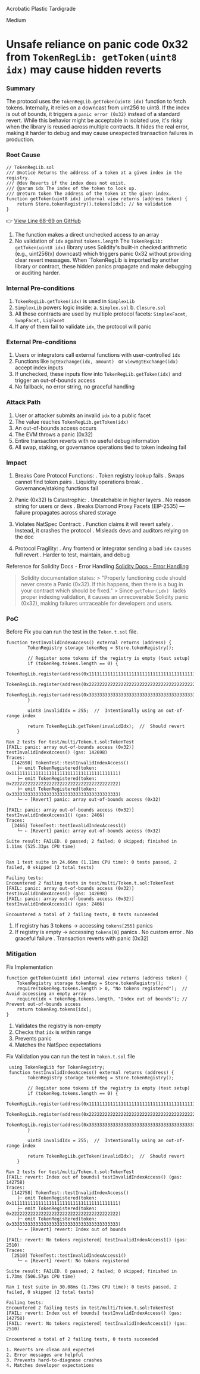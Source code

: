Acrobatic Plastic Tardigrade

Medium

# Unsafe reliance on panic code 0x32 from `TokenRegLib: getToken(uint8 idx)` may cause hidden reverts

### Summary

The protocol uses the `TokenRegLib.getToken(uint8 idx)` function to fetch tokens. Internally, it relies on a downcast from uint256 to uint8. If the index is out of bounds, it triggers a `panic error (0x32)` instead of a standard revert. While this behavior might be acceptable in isolated use, it's risky when the library is reused across multiple contracts. It hides the real error, making it harder to debug and may cause unexpected transaction failures in production.

### Root Cause

```solidity
// TokenRegLib.sol
/// @notice Returns the address of a token at a given index in the registry.
/// @dev Reverts if the index does not exist.
/// @param idx The index of the token to look up.
/// @return token The address of the token at the given index.
function getToken(uint8 idx) internal view returns (address token) {
    return Store.tokenRegistry().tokens[idx]; // No validation
}
```
👉 [View Line 68-69 on GitHub](https://github.com/sherlock-audit/2025-04-burve/blob/main/Burve/src/multi/Token.sol#L68)

1. The function makes a direct unchecked access to an array
2. No validation of `idx` against `tokens.length`
The `TokenRegLib: getToken(uint8 idx)` library uses Solidity's built-in checked arithmetic (e.g., uint256(x) downcast) which triggers panic 0x32 without providing clear revert messages.
When `TokenRegLib is imported by another library or contract, these hidden panics propagate and make debugging or auditing harder.




### Internal Pre-conditions

1. `TokenRegLib.getToken(idx)` is used in `SimplexLib`
2. `SimplexLib` powers logic inside:
   a. `Simplex.sol`
    b. `Closure.sol`
3. All these contracts are used by multiple protocol facets:
      `SimplexFacet`, `SwapFacet,` `LiqFacet`
4. If any of them fail to validate `idx`, the protocol will panic

### External Pre-conditions

1. Users or integrators call external functions with user-controlled `idx`
2. Functions like `bgtExchange(idx, amount) ` or `viewBgtExchange(idx)` accept index inputs
3. If unchecked, these inputs flow into `TokenRegLib.getToken(idx)` and trigger an out-of-bounds access
4. No fallback, no error string, no graceful handling



### Attack Path

1. User or attacker submits an invalid `idx` to a public facet
2. The value reaches `TokenRegLib.getToken(idx)`
3. An out-of-bounds access occurs
4. The EVM throws a panic (0x32)
5. Entire transaction reverts with no useful debug information
6. All swap, staking, or governance operations tied to token indexing fail

### Impact

1. Breaks Core Protocol Functions:
      . Token registry lookup fails
      . Swaps cannot find token pairs
      . Liquidity operations break
      . Governance/staking functions fail
 
 2. Panic (0x32) Is Catastrophic:
       . Uncatchable in higher layers
       . No reason string for users or devs
       . Breaks Diamond Proxy Facets (EIP-2535) — failure propagates across shared storage

3. Violates NatSpec Contract:
       . Function claims it will revert safely
       . Instead, it crashes the protocol
       . Misleads devs and auditors relying on the doc

4. Protocol Fragility:
     . Any frontend or integrator sending a bad `idx` causes full revert
     . Harder to test, maintain, and debug

Reference for   Solidity Docs - Error Handling [Solidity Docs - Error Handling](https://docs.soliditylang.org/en/v0.8.29/control-structures.html#error-handling-assert-require-revert-and-exceptions)
 > Solidity documentation states: > "Properly functioning code should never create a Panic (0x32). If this happens, then there is a bug in your contract which should be fixed." > Since `getToken(idx) ` lacks proper indexing validation, it causes an unrecoverable Solidity panic (0x32), making failures untraceable for developers and users.



### PoC

Before Fix
you can run the test in the `Token.t.sol` file.
```solidity
function testInvalidIndexAccess() external returns (address) {
        TokenRegistry storage tokenReg = Store.tokenRegistry();

        // Register some tokens if the registry is empty (test setup)
        if (tokenReg.tokens.length == 0) {
            TokenRegLib.register(address(0x1111111111111111111111111111111111111111));
            TokenRegLib.register(address(0x2222222222222222222222222222222222222222));
            TokenRegLib.register(address(0x3333333333333333333333333333333333333333));
        }

        uint8 invalidIdx = 255;  //  Intentionally using an out-of-range index

        return TokenRegLib.getToken(invalidIdx);  //  Should revert
    }
```
```solidity
Ran 2 tests for test/multi/Token.t.sol:TokenTest
[FAIL: panic: array out-of-bounds access (0x32)] testInvalidIndexAccess() (gas: 142698)
Traces:
  [142698] TokenTest::testInvalidIndexAccess()
    ├─ emit TokenRegistered(token: 0x1111111111111111111111111111111111111111)
    ├─ emit TokenRegistered(token: 0x2222222222222222222222222222222222222222)
    ├─ emit TokenRegistered(token: 0x3333333333333333333333333333333333333333)
    └─ ← [Revert] panic: array out-of-bounds access (0x32)

[FAIL: panic: array out-of-bounds access (0x32)] testInvalidIndexAccess1() (gas: 2466)
Traces:
  [2466] TokenTest::testInvalidIndexAccess1()
    └─ ← [Revert] panic: array out-of-bounds access (0x32)

Suite result: FAILED. 0 passed; 2 failed; 0 skipped; finished in 1.11ms (525.33µs CPU time)


Ran 1 test suite in 24.66ms (1.11ms CPU time): 0 tests passed, 2 failed, 0 skipped (2 total tests)

Failing tests:
Encountered 2 failing tests in test/multi/Token.t.sol:TokenTest
[FAIL: panic: array out-of-bounds access (0x32)] testInvalidIndexAccess() (gas: 142698)
[FAIL: panic: array out-of-bounds access (0x32)] testInvalidIndexAccess1() (gas: 2466)

Encountered a total of 2 failing tests, 0 tests succeeded
```
1. If registry has 3 tokens → accessing `tokens[255]` panics
2. If registry is empty → accessing `tokens[0]` panics
    .  No custom error
    .  No graceful failure
    . Transaction reverts with panic (0x32)

### Mitigation

Fix Implementation
```solidity
function getToken(uint8 idx) internal view returns (address token) {
    TokenRegistry storage tokenReg = Store.tokenRegistry();
    require(tokenReg.tokens.length > 0, "No tokens registered");  // Avoid accessing an empty array
    require(idx < tokenReg.tokens.length, "Index out of bounds"); // Prevent out-of-bounds access
    return tokenReg.tokens[idx];  
}
```
1. Validates the registry is non-empty
2. Checks that `idx` is within range
3. Prevents panic
4. Matches the NatSpec expectations

Fix Validation
you can run the test in `Token.t.sol` file
```solidity
 using TokenRegLib for TokenRegistry;
 function testInvalidIndexAccess() external returns (address) {
        TokenRegistry storage tokenReg = Store.tokenRegistry();

        // Register some tokens if the registry is empty (test setup)
        if (tokenReg.tokens.length == 0) {
            TokenRegLib.register(address(0x1111111111111111111111111111111111111111));
            TokenRegLib.register(address(0x2222222222222222222222222222222222222222));
            TokenRegLib.register(address(0x3333333333333333333333333333333333333333));
        }

        uint8 invalidIdx = 255;  //  Intentionally using an out-of-range index

        return TokenRegLib.getToken(invalidIdx);  //  Should revert
    }
```
```solidity
Ran 2 tests for test/multi/Token.t.sol:TokenTest
[FAIL: revert: Index out of bounds] testInvalidIndexAccess() (gas: 142758)
Traces:
  [142758] TokenTest::testInvalidIndexAccess()
    ├─ emit TokenRegistered(token: 0x1111111111111111111111111111111111111111)
    ├─ emit TokenRegistered(token: 0x2222222222222222222222222222222222222222)
    ├─ emit TokenRegistered(token: 0x3333333333333333333333333333333333333333)
    └─ ← [Revert] revert: Index out of bounds

[FAIL: revert: No tokens registered] testInvalidIndexAccess1() (gas: 2510)
Traces:
  [2510] TokenTest::testInvalidIndexAccess1()
    └─ ← [Revert] revert: No tokens registered

Suite result: FAILED. 0 passed; 2 failed; 0 skipped; finished in 1.73ms (506.57µs CPU time)

Ran 1 test suite in 30.08ms (1.73ms CPU time): 0 tests passed, 2 failed, 0 skipped (2 total tests)

Failing tests:
Encountered 2 failing tests in test/multi/Token.t.sol:TokenTest
[FAIL: revert: Index out of bounds] testInvalidIndexAccess() (gas: 142758)
[FAIL: revert: No tokens registered] testInvalidIndexAccess1() (gas: 2510)

Encountered a total of 2 failing tests, 0 tests succeeded
```
    1. Reverts are clean and expected
    2. Error messages are helpful
    3. Prevents hard-to-diagnose crashes
    4. Matches developer expectations
    

